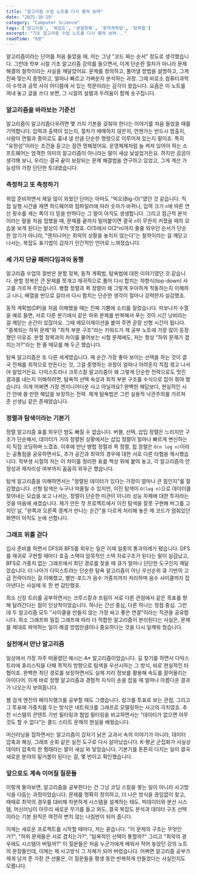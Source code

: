 ```yaml
---
title: "알고리즘 수업 노트를 다시 펼쳐 보며"
date: "2025-10-19"
category: "Computer Science"
tags: ['알고리즘', '복잡도', '분할정복', '동적계획법', '탐욕법']
excerpt: "기초 알고리즘 수업 노트를 다시 펼쳐 보며..."
readTime: "8분"
---
```


알고리즘이라는 단어를 처음 들었을 때, 저는 그냥 "코드 짜는 순서" 정도로 생각했습니다. 그런데 학부 시절 기초 알고리즘 강의를 들으면서, 이게 단순한 절차가 아니라 문제 해결의 철학이라는 사실을 깨달았어요. 문제를 정의하고, 풀어낼 방법을 설명하고, 그게 진짜 맞는지 증명하고, 얼마나 빠르고 가벼운지 분석하는 과정. 그때 비로소 컴퓨터과학이 수학과 공학 사이 어디쯤에 서 있는 학문이라는 감각이 왔습니다. 요즘은 이 노트를 꺼내 놓고 글을 쓰다 보면, 그 시절의 설렘과 두려움이 함께 솟구칩니다.

### 알고리즘을 바라보는 기준선

알고리즘이 알고리즘다우려면 몇 가지 기본을 갖춰야 한다는 이야기를 처음 들었을 때를 기억합니다. 입력과 출력이 있는지, 절차가 애매하지 않은지, 언젠가는 반드시 멈출지, 사람이 연필과 종이로도 흉내 낼 만큼 단순한 명령으로 이루어져 있는지 말이죠. 특히 "유한성"이라는 조건을 듣고는 잠깐 멍해졌어요. 운영체제처럼 늘 켜져 있어야 하는 소프트웨어는 엄격한 의미의 알고리즘이 아니라는 말이 새삼 낯설었거든요. 하지만 곰곰이 생각해 보니, 우리는 결국 끝이 보장되는 문제 해결법을 연구하고 있었고, 그게 계산 가능성의 가장 단단한 토대였습니다.

### 측정하고 또 측정하기

취업 준비하면서 제일 많이 외웠던 단어는 아마도 "빅오(Big-O)"였던 것 같습니다. 직접 실행 시간을 재면 하드웨어와 컴파일러에 따라 숫자가 바뀌니, 입력 크기 `n`에 따른 연산 횟수를 세는 쪽이 더 믿을 만하다는 그 말이 아직도 생생합니다. 그리고 점근적 분석이라는 말을 처음 접했을 때, 문제를 끝까지 밀어붙이면 결국 `n`이 무한히 커졌을 때의 모습을 보게 된다는 발상이 무척 멋졌죠. O(1)에서 O(2^n)까지 줄줄 외우던 순서가 단순한 암기가 아니라, "엔지니어는 최악의 상황을 놓치지 않는다"는 철학이라는 걸 깨닫고 나서는, 복잡도 표기법이 갑자기 인간적인 언어로 느껴졌습니다.

### 세 가지 단골 패러다임과의 동행

알고리즘 수업의 절반은 분할 정복, 동적 계획법, 탐욕법에 대한 이야기였던 것 같습니다. 분할 정복은 큰 문제를 쪼개고 재귀적으로 풀어 다시 합치는 하향식(top-down) 사고를 가르쳐 주었습니다. 병합 정렬과 퀵 정렬이 왜 그렇게 우아하게 작동하는지 이해하고 나니, 배열을 반으로 갈라서 다시 합치는 단순한 생각이 얼마나 강력한지 실감했죠.

동적 계획법(DP)을 처음 이해했을 때는 진짜 기쁨에 소리를 질렀습니다. 피보나치 수열을 예로 들면, 서로 다른 분기에서 같은 하위 문제를 반복해서 푸는 것이 시간 낭비라는 걸 깨닫는 순간이 있잖아요. 그때 메모이제이션을 붙여 주면 곧장 선형 시간이 됩니다. "중복되는 하위 문제"와 "최적 부분 구조"라는 키워드가 제 공부 노트에 가장 많이 등장했던 이유죠. 분할 정복과의 차이를 물어보는 시험 문제에도, 저는 항상 "하위 문제가 겹치는가?"라는 한 줄 메모를 해 두곤 했습니다.

탐욕 알고리즘은 또 다른 세계였습니다. 매 순간 가장 좋아 보이는 선택을 하는 것이 결국 전체를 최적으로 만든다는 것, 그걸 증명하는 과정이 얼마나 어려운지 직접 겪고 나서야 알았거든요. 다익스트라나 크루스칼 알고리즘이 왜 그렇게 단순한 전략으로도 멋진 결과를 내는지 이해하려면, 탐욕적 선택 속성과 최적 부분 구조를 수식으로 잡아 줘야 했습니다. 이게 어쩌면 가장 엔지니어다운 사고 아닐까요? 완벽한 해답보다, 현실적인 시간 안에 쓸 만한 해답을 보장하는 전략. 제게 탐욕법은 그런 실용적 낙관주의를 가르쳐 준 선생님 같은 존재였습니다.

### 정렬과 탐색이라는 기본기

정렬 알고리즘 표를 외우던 밤도 빠질 수 없습니다. 버블, 선택, 삽입 정렬은 느리지만 구조가 단순해서, 데이터가 거의 정렬된 상황에서는 삽입 정렬이 얼마나 빠르게 변신하는지 직접 코딩하며 느꼈죠. 이후에 만난 병합 정렬과 퀵 정렬, 힙 정렬은 `O(n log n)`이라는 공통점을 공유하면서도, 추가 공간과 최악의 경우에 대한 서로 다른 타협을 제시했습니다. 학부생 시절의 저는 이 차이를 정리한 표를 책상 위에 붙여 놓고, 각 알고리즘의 안정성과 제자리성 여부까지 꼼꼼히 외우곤 했습니다.

탐색 알고리즘을 이해하면서는 "정렬된 데이터가 있다는 가정이 얼마나 큰 힘인지"를 절감했습니다. 선형 탐색은 누구나 떠올릴 수 있지만, 이진 탐색이 `O(log n)`으로 데이터를 찾아내는 모습을 보고 나서는, 정렬이 단순한 미관이 아니라 성능 자체에 대한 투자라는 것을 마음에 새겼습니다. 제가 만든 첫 프로젝트에서 이진 탐색을 잘못 구현해 버그를 고치던 날, "왼쪽과 오른쪽 경계가 만나는 순간"을 다르게 처리해 놓은 제 코드가 멈춰있던 화면이 아직도 눈에 선합니다.

### 그래프 위를 걷다

입사 준비를 하면서 DFS와 BFS를 외우는 일은 이제 일종의 통과의례가 됐습니다. DFS를 재귀로 구현할 때마다 호출 스택이 암묵적인 스택 자료구조가 된다는 말이 실감났고, BFS로 가중치 없는 그래프에서 최단 경로를 찾을 때 큐가 얼마나 단단한 도구인지 깨달았습니다. 더 나아가 다익스트라는 단순한 탐욕 알고리즘이 아닌 우선순위 큐 기반의 고급 전략이라는 걸 이해했고, 벨만-포드가 음수 가중치까지 처리하며 음수 사이클까지 잡아낸다는 사실에 또 한 번 감탄했죠.

최소 신장 트리를 공부하면서는 크루스칼과 프림이 서로 다른 관점에서 같은 목표를 향해 달려간다는 점이 인상적이었습니다. 하나는 간선 중심, 다른 하나는 정점 중심. 그런데 두 알고리즘 모두 "사이클을 만들지 않는 가장 싸고 좋은 연결"이라는 직관을 공유합니다. 희소 그래프와 밀집 그래프에 따라 더 적합한 알고리즘이 분리된다는 사실은, 문제를 제대로 파악하는 일이 해결 방법만큼이나 중요하다는 것을 다시 일깨워 줬습니다.

### 실전에서 만난 알고리즘

일상에서 가장 자주 떠올렸던 예시는 A* 알고리즘이었습니다. 길 찾기를 하면서 다익스트라에 휴리스틱을 더해 목적지 방향으로 탐색을 우선시하는 그 방식, 바로 현실적인 타협이죠. 완벽한 최단 경로를 보장하면서도 실제 지리 정보를 활용해 속도를 끌어올리는 아이디어. 이게 바로 정형 알고리즘과 경험적 지식이 손을 잡을 때 얼마나 아름다운 결과가 나오는지 보여줍니다.

웹 검색 엔진의 페이지랭크를 공부할 때도 그랬습니다. 링크를 투표로 보는 관점, 그리고 그 투표에 가중치를 두는 방식은 네트워크를 그래프로 모델링하는 사고의 극치였죠. 추천 시스템의 콘텐트 기반 필터링과 협업 필터링을 비교하면서는 "데이터가 없으면 아무것도 할 수 없다"는 콜드 스타트 문제의 현실을 배웠습니다.

머신러닝을 접하면서는 알고리즘이 갑자기 낡은 교과서 속의 이야기가 아니라, 데이터 압축과 해싱, 그래프 순회 같은 실전 도구로 다시 살아났습니다. K-평균 군집화가 사실상 데이터 압축의 한 형태라는 말이 새삼 와 닿았습니다. 기본기를 튼튼히 다지는 일이 결국 새로운 분야의 밑거름이 된다는 걸, 몇 번이고 확인했습니다.

### 앞으로도 계속 이어질 질문들

이렇게 돌아보면, 알고리즘을 공부한다는 건 그냥 코딩 스킬을 쌓는 일이 아니라 사고방식을 다듬는 과정이었습니다. 문제를 명확히 정의하고, 더 나은 방식을 끊임없이 찾고, 때때로 최악의 경우를 대비해 차분하게 시스템을 설계하는 태도. 빅데이터와 분산 시스템, 머신러닝이 아무리 새로운 무기를 들고 와도, 결국 복잡도 분석과 데이터 구조 선택이라는 기본 원칙은 여전히 변치 않는 나침반이 되어 줍니다.

이제는 새로운 프로젝트를 시작할 때마다, 저는 묻습니다. "이 문제의 구조는 무엇인가?", "하위 문제들은 서로 겹치는가?", "탐욕적인 선택이 통할까?" 그리고 "최악의 경우에도 시스템이 버틸까?" 이 질문들은 처음 누군가에게 배워서 적어 놓았던 강의 노트의 문장들인데, 이제는 제 사고방식 그 자체가 되어 버렸습니다. 어쩌면 알고리즘 공부가 제게 남겨 준 가장 큰 선물은, 이 질문들을 평생 동안 반복하게 만들었다는 사실인지도 모릅니다.
